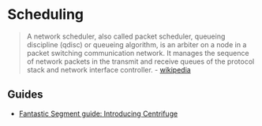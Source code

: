 # Scheduling

> A network scheduler, also called packet scheduler, queueing discipline (qdisc) or queueing algorithm, is an arbiter on a node in a packet switching communication network. It manages the sequence of network packets in the transmit and receive queues of the protocol stack and network interface controller. - [wikipedia](https://en.wikipedia.org/wiki/Network_scheduler)

## Guides

- [Fantastic Segment guide: Introducing Centrifuge](https://segment.com/blog/introducing-centrifuge/)
